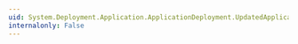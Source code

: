 ```yaml
---
uid: System.Deployment.Application.ApplicationDeployment.UpdatedApplicationFullName
internalonly: False
---
```

